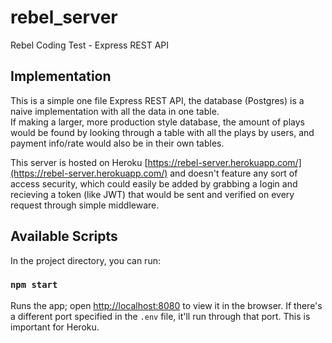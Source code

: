 # rebel_server
Rebel Coding Test - Express REST API

## Implementation

This is a simple one file Express REST API, the database (Postgres) is a naive implementation with all the data in one table.\
If making a larger, more production style database, the amount of plays would be found by looking through a table with all the plays by users, and payment info/rate would also be in their own tables.

This server is hosted on Heroku [https://rebel-server.herokuapp.com/](https://rebel-server.herokuapp.com/) and doesn't feature any sort of access security, which could easily be added by grabbing a login and recieving a token (like JWT) that would be sent and verified on every request through simple middleware.

## Available Scripts

In the project directory, you can run:

### `npm start`

Runs the app; open [http://localhost:8080](http://localhost:8080) to view it in the browser. If there's a different port specified in the `.env` file, it'll run through that port. This is important for Heroku.
